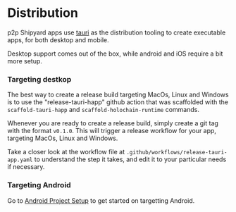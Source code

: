 # Distribution

p2p Shipyard apps use [tauri](https://tauri.app) as the distribution tooling to create executable apps, for both desktop and mobile.

Desktop support comes out of the box, while android and iOS require a bit more setup.

### Targeting destkop

The best way to create a release build targeting MacOs, Linux and Windows is to use the "release-tauri-happ" github action that was scaffolded with the `scaffold-tauri-happ` and `scaffold-holochain-runtime` commands. 

Whenever you are ready to create a release build, simply create a git tag with the format `v0.1.0`. This will trigger a release workflow for your app, targeting MacOs, Linux and Windows.

Take a closer look at the workflow file at `.github/workflows/release-tauri-app.yaml` to understand the step it takes, and edit it to your particular needs if necessary.

### Targeting Android

Go to [Android Project Setup](/guides/android/project-setup) to get started on targetting Android.
